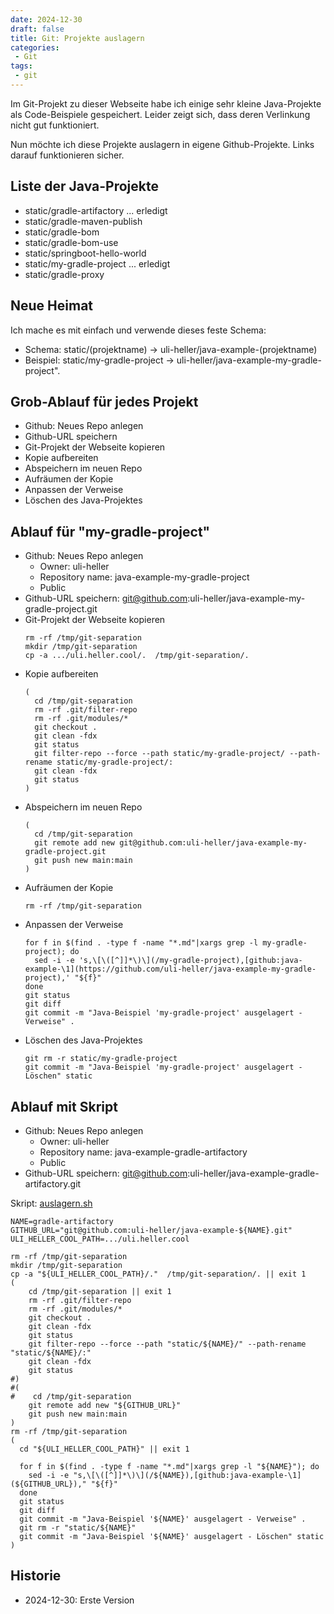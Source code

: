 ```yaml
---
date: 2024-12-30
draft: false
title: Git: Projekte auslagern
categories:
 - Git
tags:
 - git
---
```


<!--Git: Projekte auslagern-->
<!--=======================-->

Im Git-Projekt zu dieser Webseite habe
ich einige sehr kleine Java-Projekte
als Code-Beispiele gespeichert. Leider
zeigt sich, dass deren Verlinkung nicht gut funktioniert.

Nun möchte ich diese Projekte auslagern in eigene
Github-Projekte. Links darauf funktionieren sicher.

<!--more-->

Liste der Java-Projekte
-----------------------

- static/gradle-artifactory ... erledigt
- static/gradle-maven-publish
- static/gradle-bom
- static/gradle-bom-use
- static/springboot-hello-world
- static/my-gradle-project ... erledigt
- static/gradle-proxy

Neue Heimat
-----------

Ich mache es mit einfach und verwende dieses feste Schema:

- Schema: static/(projektname) -> uli-heller/java-example-(projektname)
- Beispiel: static/my-gradle-project -> uli-heller/java-example-my-gradle-project".

Grob-Ablauf für jedes Projekt
-----------------------------

- Github: Neues Repo anlegen
- Github-URL speichern
- Git-Projekt der Webseite kopieren
- Kopie aufbereiten
- Abspeichern im neuen Repo
- Aufräumen der Kopie
- Anpassen der Verweise
- Löschen des Java-Projektes

Ablauf für "my-gradle-project"
------------------------------

- Github: Neues Repo anlegen
  - Owner: uli-heller
  - Repository name: java-example-my-gradle-project
  - Public
- Github-URL speichern: git@github.com:uli-heller/java-example-my-gradle-project.git
- Git-Projekt der Webseite kopieren
  ```
  rm -rf /tmp/git-separation
  mkdir /tmp/git-separation
  cp -a .../uli.heller.cool/.  /tmp/git-separation/.
  ```
- Kopie aufbereiten
  ```
  (
    cd /tmp/git-separation
    rm -rf .git/filter-repo
    rm -rf .git/modules/*
    git checkout .
    git clean -fdx
    git status
    git filter-repo --force --path static/my-gradle-project/ --path-rename static/my-gradle-project/:
    git clean -fdx
    git status
  )
  ```
- Abspeichern im neuen Repo
  ```
  (
    cd /tmp/git-separation
    git remote add new git@github.com:uli-heller/java-example-my-gradle-project.git
    git push new main:main
  )
  ```
- Aufräumen der Kopie
  ```
  rm -rf /tmp/git-separation
  ```
- Anpassen der Verweise
  ```
  for f in $(find . -type f -name "*.md"|xargs grep -l my-gradle-project); do
    sed -i -e 's,\[\([^]]*\)\](/my-gradle-project),[github:java-example-\1](https://github.com/uli-heller/java-example-my-gradle-project),' "${f}"
  done
  git status
  git diff
  git commit -m "Java-Beispiel 'my-gradle-project' ausgelagert - Verweise" .
  ```
- Löschen des Java-Projektes
  ```
  git rm -r static/my-gradle-project
  git commit -m "Java-Beispiel 'my-gradle-project' ausgelagert - Löschen" static
  ```

Ablauf mit Skript
-----------------

- Github: Neues Repo anlegen
  - Owner: uli-heller
  - Repository name: java-example-gradle-artifactory
  - Public
- Github-URL speichern: git@github.com:uli-heller/java-example-gradle-artifactory.git

Skript: [auslagern.sh](auslagern.sh)

```
NAME=gradle-artifactory
GITHUB_URL="git@github.com:uli-heller/java-example-${NAME}.git"
ULI_HELLER_COOL_PATH=.../uli.heller.cool

rm -rf /tmp/git-separation
mkdir /tmp/git-separation
cp -a "${ULI_HELLER_COOL_PATH}/."  /tmp/git-separation/. || exit 1
(
    cd /tmp/git-separation || exit 1
    rm -rf .git/filter-repo
    rm -rf .git/modules/*
    git checkout .
    git clean -fdx
    git status
    git filter-repo --force --path "static/${NAME}/" --path-rename "static/${NAME}/:"
    git clean -fdx
    git status
#)
#(
#    cd /tmp/git-separation
    git remote add new "${GITHUB_URL}"
    git push new main:main
)
rm -rf /tmp/git-separation
(
  cd "${ULI_HELLER_COOL_PATH}" || exit 1

  for f in $(find . -type f -name "*.md"|xargs grep -l "${NAME}"); do
    sed -i -e "s,\[\([^]]*\)\](/${NAME}),[github:java-example-\1](${GITHUB_URL})," "${f}"
  done
  git status
  git diff
  git commit -m "Java-Beispiel '${NAME}' ausgelagert - Verweise" .
  git rm -r "static/${NAME}"
  git commit -m "Java-Beispiel '${NAME}' ausgelagert - Löschen" static
)
```

Historie
--------

- 2024-12-30: Erste Version
